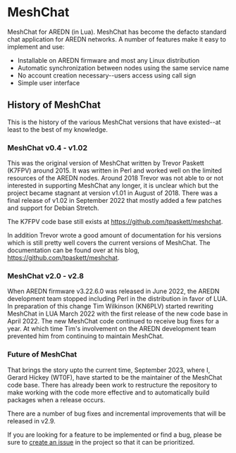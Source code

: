 MeshChat
========

MeshChat for AREDN (in Lua). MeshChat has become the defacto standard
chat application for AREDN networks. A number of features make it easy
to implement and use:

* Installable on AREDN firmware and most any Linux distribution
* Automatic synchronization between nodes using the same service name
* No account creation necessary--users access using call sign
* Simple user interface

History of MeshChat
-------------------

This is the history of the various MeshChat versions that have existed--at
least to the best of my knowledge.

### MeshChat v0.4 - v1.02

This was the original version of MeshChat written by Trevor Paskett (K7FPV)
around 2015. It was written in Perl and worked well on the limited resources
of the AREDN nodes. Around 2018 Trevor was not able to or not interested
in supporting MeshChat any longer, it is unclear which but the project
became stagnant at version v1.01 in August of 2018. There was a final
release of v1.02 in September 2022 that mostly added a few patches and
support for Debian Stretch.

The K7FPV code base still exists at https://github.com/tpaskett/meshchat.

In addition Trevor wrote a good amount of documentation for his versions
which is still pretty well covers the current versions of MeshChat.
The documentation can be found over at his blog, https://github.com/tpaskett/meshchat.

### MeshChat v2.0 - v2.8

When AREDN firmware v3.22.6.0 was released in June 2022, the AREDN development
team stopped including Perl in the distribution in favor of LUA. In preparation
of this change Tim Wilkinson (KN6PLV) started rewriting MeshChat in LUA
March 2022 with the first release of the new code base in April 2022. The
new MeshChat code continued to receive bug fixes for a year. At which
time Tim's involvement on the AREDN development team prevented him from
continuing to maintain MeshChat.

### Future of MeshChat

That brings the story upto the current time, September 2023, where I,
Gerard Hickey (WT0F), have started to be the maintainer of the MeshChat
code base. There has already been work to restructure the repository to
make working with the code more effective and to automatically build
packages when a release occurs.

There are a number of bug fixes and incremental improvements that will be
released in v2.9.

If you are looking for a feature to be implemented or find a bug, please
be sure to [create an issue](https://github.com/hickey/meshchat/issues/new)
in the project so that it can be prioritized.
